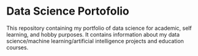 # Data Science Portofolio

This repository containing my portfolio of data science for academic, self learning, and hobby purposes. It contains information about my data science/machine learning/artificial intelligence projects and education courses. 
